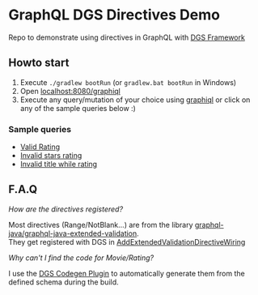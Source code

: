 # GraphQL DGS Directives Demo
Repo to demonstrate using directives in GraphQL with [DGS Framework](https://netflix.github.io/dgs/)


## Howto start

1. Execute `./gradlew bootRun` (or `gradlew.bat bootRun` in Windows)
2. Open [localhost:8080/graphiql](http://localhost:8080/graphiql)
3. Execute any query/mutation of your choice using [graphiql](https://github.com/graphql/graphiql) or click on any of the sample queries below :)

### Sample queries
- [Valid Rating](http://localhost:8080/graphiql?query=mutation%20%7B%0A%20%20addRating(rating%3A%20%7Btitle%3A%20%22Inception%22%2C%20stars%3A%205%7D)%7B%0A%20%20%20%20stars%0A%20%20%7D%0A%7D%0A)
- [Invalid stars rating](http://localhost:8080/graphiql?query=mutation%20%7B%0A%20%20addRating(rating%3A%20%7Btitle%3A%20%22Inception%22%2C%20stars%3A%2010%7D)%7B%0A%20%20%20%20stars%0A%20%20%7D%0A%7D%0A)
- [Invalid title while rating](http://localhost:8080/graphiql?query=mutation%20%7B%0A%20%20addRating(rating%3A%20%7Btitle%3A%20%22%22%2C%20stars%3A%205%7D)%7B%0A%20%20%20%20stars%0A%20%20%7D%0A%7D%0A)

## F.A.Q

_How are the directives registered?_

Most directives (Range/NotBlank...) are from the library [graphql-java/graphql-java-extended-validation](https://github.com/graphql-java/graphql-java-extended-validation).  
They get registered with DGS in [AddExtendedValidationDirectiveWiring](src/main/kotlin/com/github/wtfjoke/dgsDirectivesExamples/graphql/directives/wirings/AddExtendedValidationDirectiveWiring.kt)

_Why can't I find the code for Movie/Rating?_  

I use the [DGS Codegen Plugin](https://netflix.github.io/dgs/generating-code-from-schema/) to automatically generate them from the defined schema during the build.
